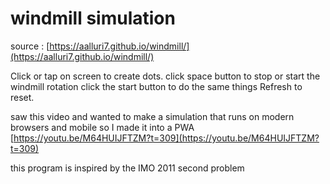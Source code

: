 # windmill simulation

source : [https://aalluri7.github.io/windmill/](https://aalluri7.github.io/windmill/)


Click or tap on screen to create dots.
click space button to stop or start the windmill rotation
click the start button to do the same things
Refresh to reset. 

saw this video and wanted to make a simulation that runs on modern browsers and mobile so I made it into a PWA
[https://youtu.be/M64HUIJFTZM?t=309](https://youtu.be/M64HUIJFTZM?t=309)



this program is inspired by the IMO 2011 second problem